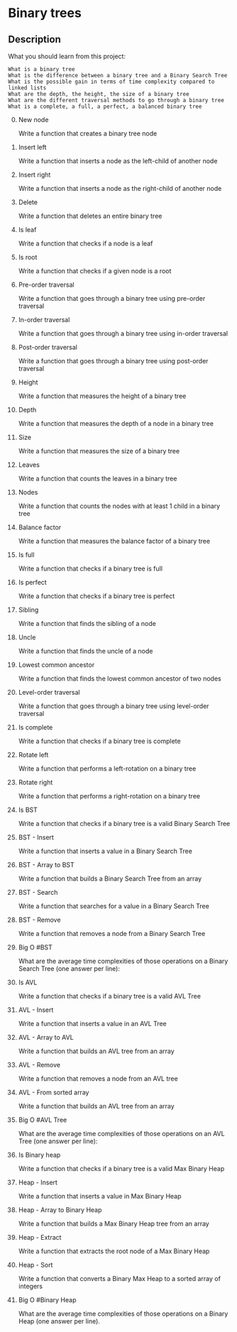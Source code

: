 # Binary trees

## Description

What you should learn from this project:

    What is a binary tree
    What is the difference between a binary tree and a Binary Search Tree
    What is the possible gain in terms of time complexity compared to linked lists
    What are the depth, the height, the size of a binary tree
    What are the different traversal methods to go through a binary tree
    What is a complete, a full, a perfect, a balanced binary tree

0. New node

    Write a function that creates a binary tree node

1. Insert left

    Write a function that inserts a node as the left-child of another node

2. Insert right

    Write a function that inserts a node as the right-child of another node

3. Delete

    Write a function that deletes an entire binary tree

4. Is leaf

    Write a function that checks if a node is a leaf

5. Is root

    Write a function that checks if a given node is a root

6. Pre-order traversal

    Write a function that goes through a binary tree using pre-order traversal

7. In-order traversal

    Write a function that goes through a binary tree using in-order traversal

8. Post-order traversal

    Write a function that goes through a binary tree using post-order traversal

9. Height

    Write a function that measures the height of a binary tree

10. Depth

    Write a function that measures the depth of a node in a binary tree

11. Size

    Write a function that measures the size of a binary tree

12. Leaves

    Write a function that counts the leaves in a binary tree

13. Nodes

    Write a function that counts the nodes with at least 1 child in a binary tree

14. Balance factor

    Write a function that measures the balance factor of a binary tree

15. Is full

    Write a function that checks if a binary tree is full

16. Is perfect

    Write a function that checks if a binary tree is perfect

17. Sibling

    Write a function that finds the sibling of a node

18. Uncle

    Write a function that finds the uncle of a node

19. Lowest common ancestor

    Write a function that finds the lowest common ancestor of two nodes

20. Level-order traversal

    Write a function that goes through a binary tree using level-order traversal

21. Is complete

    Write a function that checks if a binary tree is complete

22. Rotate left

    Write a function that performs a left-rotation on a binary tree

23. Rotate right

    Write a function that performs a right-rotation on a binary tree

24. Is BST

    Write a function that checks if a binary tree is a valid Binary Search Tree

25. BST - Insert

    Write a function that inserts a value in a Binary Search Tree

26. BST - Array to BST

    Write a function that builds a Binary Search Tree from an array

27. BST - Search

    Write a function that searches for a value in a Binary Search Tree

28. BST - Remove

    Write a function that removes a node from a Binary Search Tree

29. Big O #BST

    What are the average time complexities of those operations on a Binary Search Tree (one answer per line):

30. Is AVL

    Write a function that checks if a binary tree is a valid AVL Tree

31. AVL - Insert

    Write a function that inserts a value in an AVL Tree

32. AVL - Array to AVL

    Write a function that builds an AVL tree from an array

33. AVL - Remove

    Write a function that removes a node from an AVL tree

34. AVL - From sorted array

    Write a function that builds an AVL tree from an array

35. Big O #AVL Tree

    What are the average time complexities of those operations on an AVL Tree (one answer per line):

36. Is Binary heap

    Write a function that checks if a binary tree is a valid Max Binary Heap

37. Heap - Insert

    Write a function that inserts a value in Max Binary Heap

38. Heap - Array to Binary Heap

    Write a function that builds a Max Binary Heap tree from an array

39. Heap - Extract

    Write a function that extracts the root node of a Max Binary Heap

40. Heap - Sort

    Write a function that converts a Binary Max Heap to a sorted array of integers

41. Big O #Binary Heap

    What are the average time complexities of those operations on a Binary Heap (one answer per line).
